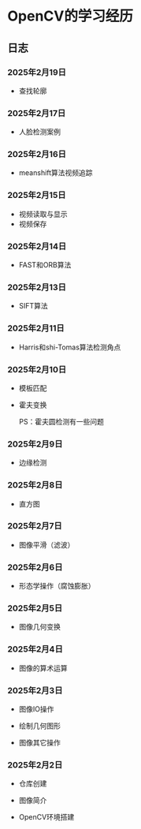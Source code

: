 # OpenCV的学习经历

## 日志

### 2025年2月19日

- 查找轮廓

### 2025年2月17日

- 人脸检测案例

### 2025年2月16日

- meanshift算法视频追踪

### 2025年2月15日

- 视频读取与显示
- 视频保存

### 2025年2月14日

- FAST和ORB算法

### 2025年2月13日

- SIFT算法

### 2025年2月11日

- Harris和shi-Tomas算法检测角点

### 2025年2月10日

- 模板匹配

- 霍夫变换

  PS：霍夫圆检测有一些问题

### 2025年2月9日

- 边缘检测

### 2025年2月8日

- 直方图

### 2025年2月7日

- 图像平滑（滤波）

### 2025年2月6日

- 形态学操作（腐蚀膨胀）

### 2025年2月5日

- 图像几何变换

### 2025年2月4日

- 图像的算术运算

### 2025年2月3日

- 图像IO操作

- 绘制几何图形

- 图像其它操作

### 2025年2月2日

- 仓库创建

- 图像简介

- OpenCV环境搭建